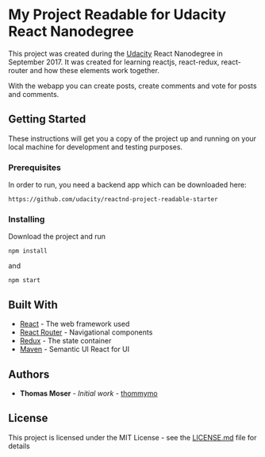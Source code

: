 # My Project Readable for Udacity React Nanodegree

This project was created during the [Udacity](https://udacity.com/) React Nanodegree in September 2017. It was created for learning reactjs, react-redux, react-router and how these elements work together.

With the webapp you can create posts, create comments and vote for posts and comments.

## Getting Started

These instructions will get you a copy of the project up and running on your local machine for development and testing purposes.

### Prerequisites

In order to run, you need a backend app which can be downloaded here:

```
https://github.com/udacity/reactnd-project-readable-starter
```

### Installing

Download the project and run

```
npm install
```

and

```
npm start
```

## Built With

* [React](https://facebook.github.io/react/) - The web framework used
* [React Router](https://reacttraining.com/react-router/) - Navigational components
* [Redux](http://redux.js.org/) - The state container
* [Maven](https://react.semantic-ui.com) - Semantic UI React for UI

## Authors

* **Thomas Moser** - *Initial work* - [thommymo](https://github.com/thommymo)

## License

This project is licensed under the MIT License - see the [LICENSE.md](LICENSE.md) file for details
